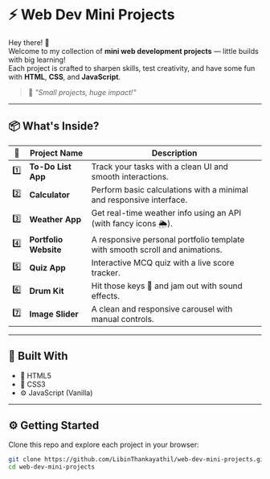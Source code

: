 # ⚡ Web Dev Mini Projects

Hey there! 👋  
Welcome to my collection of **mini web development projects** — little builds with big learning!  
Each project is crafted to sharpen skills, test creativity, and have some fun with **HTML**, **CSS**, and **JavaScript**.

> 🚀 *"Small projects, huge impact!"*

---

## 📦 What's Inside?

| 🔢 | Project Name                  | Description |
|----|-------------------------------|-------------|
| 1️⃣ | **To-Do List App**            | Track your tasks with a clean UI and smooth interactions. |
| 2️⃣ | **Calculator**                | Perform basic calculations with a minimal and responsive interface. |
| 3️⃣ | **Weather App**               | Get real-time weather info using an API (with fancy icons 🌦️). |
| 4️⃣ | **Portfolio Website**         | A responsive personal portfolio template with smooth scroll and animations. |
| 5️⃣ | **Quiz App**                  | Interactive MCQ quiz with a live score tracker. |
| 6️⃣ | **Drum Kit**                  | Hit those keys 🥁 and jam out with sound effects. |
| 7️⃣ | **Image Slider**              | A clean and responsive carousel with manual controls. |

---

## 🧰 Built With

- 🧱 HTML5  
- 🎨 CSS3  
- ⚙️ JavaScript (Vanilla)  

---

## ⚙️ Getting Started

Clone this repo and explore each project in your browser:

```bash
git clone https://github.com/LibinThankayathil/web-dev-mini-projects.git
cd web-dev-mini-projects
